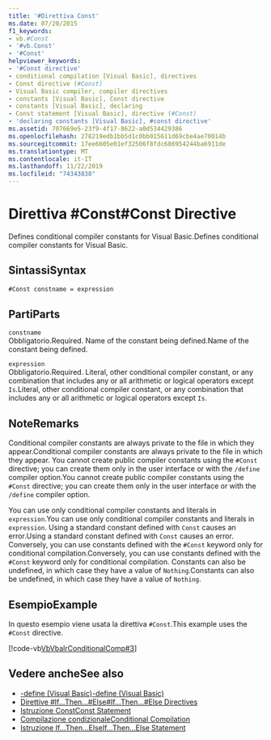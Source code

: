 ```yaml
---
title: '#Direttiva Const'
ms.date: 07/20/2015
f1_keywords:
- vb.#Const
- '#vb.Const'
- '#Const'
helpviewer_keywords:
- '#Const directive'
- conditional compilation [Visual Basic], directives
- Const directive (#Const)
- Visual Basic compiler, compiler directives
- constants [Visual Basic], Const directive
- constants [Visual Basic], declaring
- Const statement [Visual Basic], directive (#Const)
- 'declaring constants [Visual Basic], #const directive'
ms.assetid: 707669e5-23f9-4f17-8622-a0d534429386
ms.openlocfilehash: 278219edb1bb5d1c0bb015611d69cbe4ae70014b
ms.sourcegitcommit: 17ee6605e01ef32506f8fdc686954244ba6911de
ms.translationtype: MT
ms.contentlocale: it-IT
ms.lasthandoff: 11/22/2019
ms.locfileid: "74343838"
---
```

# <a name="const-directive"></a><span data-ttu-id="d06eb-102">Direttiva #Const</span><span class="sxs-lookup"><span data-stu-id="d06eb-102">#Const Directive</span></span>

<span data-ttu-id="d06eb-103">Defines conditional compiler constants for Visual Basic.</span><span class="sxs-lookup"><span data-stu-id="d06eb-103">Defines conditional compiler constants for Visual Basic.</span></span>  
  
## <a name="syntax"></a><span data-ttu-id="d06eb-104">Sintassi</span><span class="sxs-lookup"><span data-stu-id="d06eb-104">Syntax</span></span>  
  
```vb  
#Const constname = expression  
```  
  
## <a name="parts"></a><span data-ttu-id="d06eb-105">Parti</span><span class="sxs-lookup"><span data-stu-id="d06eb-105">Parts</span></span>  

 `constname`  
 <span data-ttu-id="d06eb-106">Obbligatorio.</span><span class="sxs-lookup"><span data-stu-id="d06eb-106">Required.</span></span> <span data-ttu-id="d06eb-107">Name of the constant being defined.</span><span class="sxs-lookup"><span data-stu-id="d06eb-107">Name of the constant being defined.</span></span>  
  
 `expression`  
 <span data-ttu-id="d06eb-108">Obbligatorio.</span><span class="sxs-lookup"><span data-stu-id="d06eb-108">Required.</span></span> <span data-ttu-id="d06eb-109">Literal, other conditional compiler constant, or any combination that includes any or all arithmetic or logical operators except `Is`.</span><span class="sxs-lookup"><span data-stu-id="d06eb-109">Literal, other conditional compiler constant, or any combination that includes any or all arithmetic or logical operators except `Is`.</span></span>  
  
## <a name="remarks"></a><span data-ttu-id="d06eb-110">Note</span><span class="sxs-lookup"><span data-stu-id="d06eb-110">Remarks</span></span>  

 <span data-ttu-id="d06eb-111">Conditional compiler constants are always private to the file in which they appear.</span><span class="sxs-lookup"><span data-stu-id="d06eb-111">Conditional compiler constants are always private to the file in which they appear.</span></span> <span data-ttu-id="d06eb-112">You cannot create public compiler constants using the `#Const` directive; you can create them only in the user interface or with the `/define` compiler option.</span><span class="sxs-lookup"><span data-stu-id="d06eb-112">You cannot create public compiler constants using the `#Const` directive; you can create them only in the user interface or with the `/define` compiler option.</span></span>  
  
 <span data-ttu-id="d06eb-113">You can use only conditional compiler constants and literals in `expression`.</span><span class="sxs-lookup"><span data-stu-id="d06eb-113">You can use only conditional compiler constants and literals in `expression`.</span></span> <span data-ttu-id="d06eb-114">Using a standard constant defined with `Const` causes an error.</span><span class="sxs-lookup"><span data-stu-id="d06eb-114">Using a standard constant defined with `Const` causes an error.</span></span> <span data-ttu-id="d06eb-115">Conversely, you can use constants defined with the `#Const` keyword only for conditional compilation.</span><span class="sxs-lookup"><span data-stu-id="d06eb-115">Conversely, you can use constants defined with the `#Const` keyword only for conditional compilation.</span></span> <span data-ttu-id="d06eb-116">Constants can also be undefined, in which case they have a value of `Nothing`.</span><span class="sxs-lookup"><span data-stu-id="d06eb-116">Constants can also be undefined, in which case they have a value of `Nothing`.</span></span>  
  
## <a name="example"></a><span data-ttu-id="d06eb-117">Esempio</span><span class="sxs-lookup"><span data-stu-id="d06eb-117">Example</span></span>  

 <span data-ttu-id="d06eb-118">In questo esempio viene usata la direttiva `#Const`.</span><span class="sxs-lookup"><span data-stu-id="d06eb-118">This example uses the `#Const` directive.</span></span>  
  
 [!code-vb[VbVbalrConditionalComp#3](~/samples/snippets/visualbasic/VS_Snippets_VBCSharp/VbVbalrConditionalComp/VB/Class1.vb#3)]  
  
## <a name="see-also"></a><span data-ttu-id="d06eb-119">Vedere anche</span><span class="sxs-lookup"><span data-stu-id="d06eb-119">See also</span></span>

- [<span data-ttu-id="d06eb-120">-define (Visual Basic)</span><span class="sxs-lookup"><span data-stu-id="d06eb-120">-define (Visual Basic)</span></span>](../../../visual-basic/reference/command-line-compiler/define.md)
- [<span data-ttu-id="d06eb-121">Direttive #If...Then...#Else</span><span class="sxs-lookup"><span data-stu-id="d06eb-121">#If...Then...#Else Directives</span></span>](../../../visual-basic/language-reference/directives/if-then-else-directives.md)
- [<span data-ttu-id="d06eb-122">Istruzione Const</span><span class="sxs-lookup"><span data-stu-id="d06eb-122">Const Statement</span></span>](../../../visual-basic/language-reference/statements/const-statement.md)
- [<span data-ttu-id="d06eb-123">Compilazione condizionale</span><span class="sxs-lookup"><span data-stu-id="d06eb-123">Conditional Compilation</span></span>](../../../visual-basic/programming-guide/program-structure/conditional-compilation.md)
- [<span data-ttu-id="d06eb-124">Istruzione If...Then...Else</span><span class="sxs-lookup"><span data-stu-id="d06eb-124">If...Then...Else Statement</span></span>](../../../visual-basic/language-reference/statements/if-then-else-statement.md)
